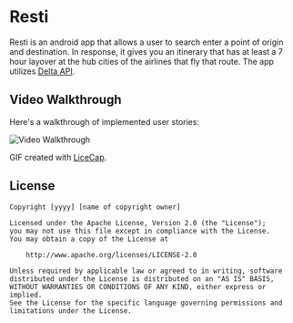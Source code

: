# Resti

Resti is an android app that allows a user to search enter a point of origin and destination. In response, it gives you an itinerary that has at least a 7 hour layover at the hub cities of the airlines that fly that route. The app utilizes [Delta API](http://dev-delta-airlines.devportal.apigee.com/apiproducts).

## Video Walkthrough

Here's a walkthrough of implemented user stories:

<img src='http://imgur.com/a/qqGKE' title='Video Walkthrough' width='' alt='Video Walkthrough' />

GIF created with [LiceCap](http://www.cockos.com/licecap/).

## License

    Copyright [yyyy] [name of copyright owner]

    Licensed under the Apache License, Version 2.0 (the "License");
    you may not use this file except in compliance with the License.
    You may obtain a copy of the License at

        http://www.apache.org/licenses/LICENSE-2.0

    Unless required by applicable law or agreed to in writing, software
    distributed under the License is distributed on an "AS IS" BASIS,
    WITHOUT WARRANTIES OR CONDITIONS OF ANY KIND, either express or implied.
    See the License for the specific language governing permissions and
    limitations under the License.
